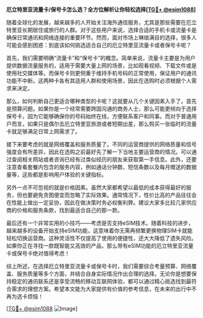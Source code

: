 **厄立特里亚流量卡/保号卡怎么选？全方位解析让你轻松选择[[TG💪+ @esim1088](https://t.me/s/esim1088)]**

随着全球化的发展，越来越多的人开始关注海外通信服务，尤其是那些需要在厄立特里亚长期居住或旅行的人群。对于这些用户来说，选择合适的手机卡或流量卡是确保日常通讯和网络连接的重要环节。然而，面对市场上琳琅满目的选择，很多人可能会感到困惑：到底该如何挑选适合自己的厄立特里亚流量卡或者保号卡呢？

首先，我们需要明确“流量卡”和“保号卡”的概念。简单来说，流量卡主要是为用户提供数据流量服务的，适用于需要大量上网的场景，比如观看视频、下载文件或是使用社交媒体等。而保号卡则更侧重于维持手机号码的正常使用，保证用户的通讯功能不中断。这两种卡各有其适用人群和使用场景，因此在选购时必须根据个人需求来决定。

那么，如何判断自己更适合哪种类型的卡呢？这就要从几个关键因素入手了。首先是预算问题。如果你是一个经常需要跨国沟通的商务人士，那么可能更倾向于选择保号卡，因为它能够确保你的号码始终在线，方便联系客户和同事。而对于普通用户而言，如果只是偶尔去厄立特里亚旅游或者短期出差，那么购买一张临时的流量卡就足够满足日常上网需求了。

接下来要考虑的就是网络覆盖和服务质量了。不同的运营商提供的网络质量和信号强度会有所差异，因此在选购之前最好先了解一下当地主要运营商的情况。可以通过查阅相关网站或者咨询已经有过类似经历的朋友来获取第一手信息。此外，还要注意查看套餐内包含的服务内容，例如通话分钟数、短信条数以及每月赠送的数据量等，这些都是影响用户体验的关键指标。

另外一点不可忽视的就是价格因素。虽然大家都希望以最低的成本获得最好的服务，但也要避免贪图便宜而忽略了实际效果。通常情况下，性价比高的产品往往会在性能上做出一定妥协，因此在做决策时务必权衡利弊。建议大家多比较几家供应商的价格和服务条款，找到最适合自己的那一款。

最后还有一个非常实用的小技巧——考虑是否支持eSIM技术。随着科技的进步，越来越多的设备开始支持eSIM功能，这意味着你无需再频繁更换物理SIM卡就能轻松切换运营商。这种灵活性不仅提高了使用的便捷性，还大大降低了遗失风险。如果你正在寻找一款既智能又高效的产品，那么带有eSIM功能的厄立特里亚流量卡或保号卡绝对值得考虑！

综上所述，在选择厄立特里亚流量卡或保号卡时，我们需要综合考量预算、网络覆盖、服务质量等多个方面，并结合自身实际情况作出合理的选择。无论你是想要保持稳定的通讯联系还是享受流畅的移动互联网体验，都可以通过精心挑选找到最符合需求的理想方案。希望本文能为大家提供有价值的参考信息，在未来的出行中不再为选卡烦恼！

[[TG💪+ @esim1088](https://t.me/s/esim1088) ![Image](https://i.postimg.cc/4NQfJmqS/Snipaste-2025-05-13-00-14-12.png)]